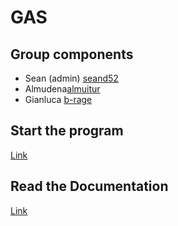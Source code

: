 # GAS

## Group components

- Sean (admin) [seand52](https://github.com/seand52)
- Almudena[almuitur](https://github.com/almuitur)
- Gianluca  [b-rage](https://github.com/b-rage)

## Start the program
[Link](./ticket-finder/README.md)

## Read the Documentation
[Link](./ticket-finder/docs/README.md)
